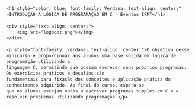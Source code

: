 

    <h1 style="color: blue; font-family: Verdana; text-align: center;" >INTRODUÇÃO A LÓGICA DE PROGRAMAÇÃO EM C - Eventos IFMT</h1>

    <div style="text-align: center;">
        <img src="logooet.png"></img>
    </div>

    <p style="font-family: verdana; text-align: center;">O objetivo desse minicurso é proporcionar aos alunos uma base sólida em lógica de programação utilizando a
    linguagem C, permitindo que possam escrever seus próprios programas. Os exercícios práticos e desafios são
    fundamentais para fixação dos conceitos e aplicação prática do conhecimento adquirido. Ao final do curso, espera-se
    que os alunos estejam aptos a escrever programas simples em C e a resolver problemas utilizando programação.</p>




